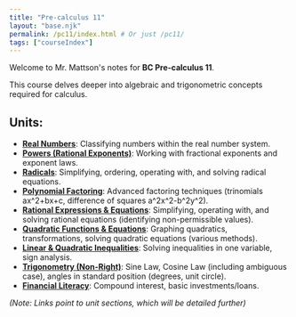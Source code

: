 ```yaml
---
title: "Pre-calculus 11"
layout: "base.njk"
permalink: /pc11/index.html # Or just /pc11/
tags: ["courseIndex"]
---
```


Welcome to Mr. Mattson's notes for **BC Pre-calculus 11**.

This course delves deeper into algebraic and trigonometric concepts required for calculus.

## Units:

*   **[Real Numbers](./real-numbers/)**: Classifying numbers within the real number system.
*   **[Powers (Rational Exponents)](./powers-rational-exponents/)**: Working with fractional exponents and exponent laws.
*   **[Radicals](./radicals/)**: Simplifying, ordering, operating with, and solving radical equations.
*   **[Polynomial Factoring](./polynomial-factoring/)**: Advanced factoring techniques (trinomials ax^2+bx+c, difference of squares a^2x^2-b^2y^2).
*   **[Rational Expressions & Equations](./rational-expressions-equations/)**: Simplifying, operating with, and solving rational equations (identifying non-permissible values).
*   **[Quadratic Functions & Equations](./quadratic-functions-equations/)**: Graphing quadratics, transformations, solving quadratic equations (various methods).
*   **[Linear & Quadratic Inequalities](./linear-quadratic-inequalities/)**: Solving inequalities in one variable, sign analysis.
*   **[Trigonometry (Non-Right)](./trigonometry-non-right/)**: Sine Law, Cosine Law (including ambiguous case), angles in standard position (degrees, unit circle).
*   **[Financial Literacy](./financial-literacy/)**: Compound interest, basic investments/loans.

*(Note: Links point to unit sections, which will be detailed further)*
